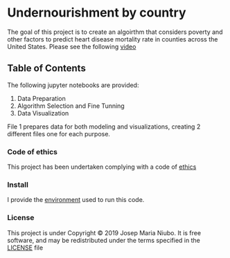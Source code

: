 # Undernourishment by country
The goal of this project is to create an algoirthm that considers poverty and other factors to predict heart disease mortality rate in counties across the United States. Please see the following [video](https://www.youtube.com/watch?time_continue=4&v=poc1eTuJJfc)

## Table of Contents 
The following jupyter notebooks are provided:
1. Data Preparation
2. Algorithm Selection and Fine Tunning
3. Data Visualization

File 1 prepares data for both modeling and visualizations, creating 2 different files one for each purpose.

### Code of ethics

This project has been undertaken complying with a code of [ethics](https://github.com/titoniubo/poverty_and_heart_disease/blob/master/Code%20of%20ethics.txt) 

### Install
I provide the [environment](https://github.com/titoniubo/poverty_and_heart_disease/blob/master/povheartdisease.yml) used to run this code.

### License
This project is under Copyright © 2019 Josep Maria Niubo. It is free software, and may be redistributed under the terms specified in the [LICENSE](https://github.com/titoniubo/undernoursihment/blob/master/License.txt) file
